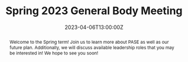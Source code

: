 ---
title: Spring 2023 General Body Meeting

event: Spring 2023 General Body Meeting
event_url: https://www.linkedin.com/feed/update/urn:li:activity:7049553120053366784

location: BMS JG32
address:
  street: 1275 Center Drive
  city: Gainesville
  region: FL
  postcode: '32611'
  country: United States

summary: Join us for our first GBM of the Spring 2023 semester!
abstract: 'Welcome to the Spring term! Join us to learn more about PASE as well as our future plan. Additionally, we will discuss available leadership roles that you may be interested in! We hope to see you soon!'

# Talk start and end times.
#   End time can optionally be hidden by prefixing the line with `#`.
date: '2023-04-06T13:00:00Z'
date_end: '2023-04-06T14:00:00Z'
all_day: false

# Schedule page publish date (NOT talk date).
publishDate: '2023-03-10T00:00:00Z'

authors: []
tags: []

# Is this a featured talk? (true/false)
featured: false

image:
  caption: ''
  focal_point: Right

url_code: ''
url_pdf: ''
url_slides: ''
url_video: ''

# Markdown Slides (optional).
#   Associate this talk with Markdown slides.
#   Simply enter your slide deck's filename without extension.
#   E.g. `slides = "example-slides"` references `content/slides/example-slides.md`.
#   Otherwise, set `slides = ""`.
slides:

# Projects (optional).
#   Associate this post with one or more of your projects.
#   Simply enter your project's folder or file name without extension.
#   E.g. `projects = ["internal-project"]` references `content/project/deep-learning/index.md`.
#   Otherwise, set `projects = []`.
projects:
---